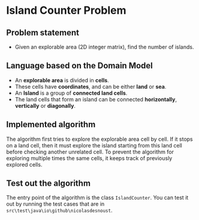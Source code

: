 # Island Counter Problem

## Problem statement
- Given an explorable area (2D integer matrix), find the number of islands.

## Language based on the Domain Model
- An **explorable area** is divided in **cells**.
- These cells have **coordinates**, and can be either **land** or **sea**.
- An **Island** is a group of **connected land cells**.
- The land cells that form an island can be connected **horizontally**, **vertically** or **diagonally**.

## Implemented algorithm
The algorithm first tries to explore the explorable area cell by cell. If it stops on a land cell, then it must explore the island starting from this land cell before checking another unrelated cell. To prevent the algorithm for exploring multiple times the same cells, it keeps track of previously explored cells.

## Test out the algorithm
The entry point of the algorithm is the class `IslandCounter`. 
You can test it out by running the test cases that are in `src\test\java\io\github\nicolasdesnoust`.